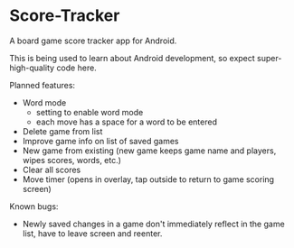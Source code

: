 # Score-Tracker
A board game score tracker app for Android.

This is being used to learn about Android development, so expect super-high-quality code here.

Planned features:
- Word mode
    - setting to enable word mode
    - each move has a space for a word to be entered
- Delete game from list
- Improve game info on list of saved games
- New game from existing (new game keeps game name and players, wipes scores, words, etc.)
- Clear all scores
- Move timer (opens in overlay, tap outside to return to game scoring screen)

Known bugs:
- Newly saved changes in a game don't immediately reflect in the game list, have to leave screen and reenter.